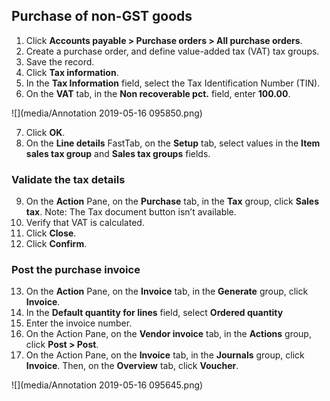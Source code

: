 ## Purchase of non-GST goods

1. Click **Accounts payable > Purchase orders > All purchase orders**.
2. Create a purchase order, and define value-added tax (VAT) tax groups.
3. Save the record.
4. Click **Tax information**.
5. In the **Tax Information** field, select the Tax Identification Number (TIN).
6. On the **VAT** tab, in the **Non recoverable pct.** field, enter **100.00**.

![](media/Annotation 2019-05-16 095850.png)

7. Click **OK**.
8. On the **Line details** FastTab, on the **Setup** tab, select values in the **Item sales tax group** and **Sales tax groups** fields.

### Validate the tax details

9. On the **Action** Pane, on the **Purchase** tab, in the **Tax** group, click **Sales tax**.
Note: The Tax document button isn’t available.
10. Verify that VAT is calculated.
11. Click **Close**.
12. Click **Confirm**.

### Post the purchase invoice

13. On the **Action** Pane, on the **Invoice** tab, in the **Generate** group, click **Invoice**.
14. In the **Default quantity for lines** field, select **Ordered quantity**
15. Enter the invoice number.
16. On the Action Pane, on the **Vendor invoice** tab, in the **Actions** group, click **Post > Post**.
17. On the Action Pane, on the **Invoice** tab, in the **Journals** group, click **Invoice**. Then, on the **Overview** tab, click **Voucher**.

![](media/Annotation 2019-05-16 095645.png)



